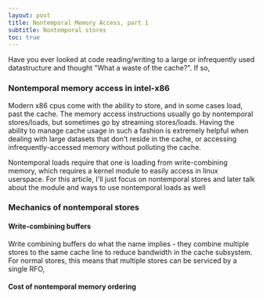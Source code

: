 ```yaml
---
layout: post
title: Nontemporal Memory Access, part 1
subtitle: Nontemporal stores
toc: true
---
```


Have you ever looked at code reading/writing to a large or infrequently used datastructure and thought "What a waste of the cache?".
If so, 

### Nontemporal memory access in intel-x86
Modern x86 cpus come with the ability to store, and in some cases load, past the cache. The memory access instructions
usually go by nontemporal stores/loads, but sometimes go by streaming stores/loads. Having the ability to manage cache usage in
such a fashion is extremely helpful when dealing with large datasets that don't reside in the cache, or accessing infrequently-accessed
memory without polluting the cache.

Nontemporal loads require that one is loading from write-combining memory, which requires a kernel module to easily access
in linux userspace. For this article, I'll just focus on nontemporal stores and later talk about the module and ways to use
nontemporal loads as well

### Mechanics of nontemporal stores

#### Write-combining buffers

Write combining buffers do what the name implies - they combine multiple stores to the same cache line to reduce
bandwidth in the cache subsystem. For normal stores, this means that multiple stores can be serviced by a single RFO,

#### Cost of nontemporal memory ordering
